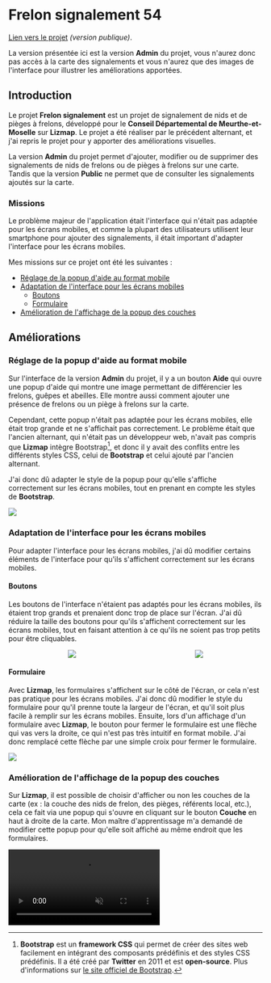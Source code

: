 <script setup>
import CustomContainer from '/components/CustomContainer.vue'
</script>

# Frelon signalement 54

<custom-container type="info">
<p>
<a target="_blank" href="https://webcarto.infogeo54.fr/index.php/view/map?repository=public&project=Frelon_signalement_public">Lien vers le projet</a> <i>(version publique)</i>.
</p>
<p>
La version présentée ici est la version <strong>Admin</strong> du projet, vous n'aurez donc pas accès à la carte des signalements et vous n'aurez que des images de l'interface pour illustrer les améliorations apportées.
</p>
</custom-container>

## Introduction

Le projet **Frelon signalement** est un projet de signalement de nids et de pièges à frelons, développé pour le **Conseil Départemental de Meurthe-et-Moselle** sur **Lizmap**.
Le projet a été réaliser par le précédent alternant, et j'ai repris le projet pour y apporter des améliorations visuelles.

La version **Admin** du projet permet d'ajouter, modifier ou de supprimer des signalements de nids de frelons ou de pièges à frelons sur une carte.
Tandis que la version **Public** ne permet que de consulter les signalements ajoutés sur la carte.

### Missions

Le problème majeur de l'application était l'interface qui n'était pas adaptée pour les écrans mobiles, 
et comme la plupart des utilisateurs utilisent leur smartphone pour ajouter des signalements, 
il était important d'adapter l'interface pour les écrans mobiles.

Mes missions sur ce projet ont été les suivantes :
- [Réglage de la popup d'aide au format mobile](#reglage-de-la-popup-d-aide-au-format-mobile)
- [Adaptation de l'interface pour les écrans mobiles](#adaptation-de-l-interface-pour-les-ecrans-mobiles)
    - [Boutons](#boutons)
    - [Formulaire](#formulaire)
- [Amélioration de l'affichage de la popup des couches](#amelioration-de-l-affichage-de-la-popup-des-couches)

## Améliorations

### Réglage de la popup d'aide au format mobile

Sur l'interface de la version **Admin** du projet, il y a un bouton **Aide** qui ouvre une popup d'aide qui montre une image permettant de différencier les frelons, guêpes et abeilles.
Elle montre aussi comment ajouter une présence de frelons ou un piège à frelons sur la carte.

Cependant, cette popup n'était pas adaptée pour les écrans mobiles, elle était trop grande et ne s'affichait pas correctement.
Le problème était que l'ancien alternant, qui n'était pas un développeur web, n'avait pas compris que **Lizmap** intègre Bootstrap[^1], 
et donc il y avait des conflits entre les différents styles CSS, celui de **Bootstrap** et celui ajouté par l'ancien alternant.

J'ai donc dû adapter le style de la popup pour qu'elle s'affiche correctement sur les écrans mobiles, tout en prenant en compte les styles de **Bootstrap**.

<img style="margin: 0 auto" src="/img/frelon_capture_popup.PNG?url">

### Adaptation de l'interface pour les écrans mobiles

Pour adapter l'interface pour les écrans mobiles, j'ai dû modifier certains éléments de l'interface pour qu'ils s'affichent correctement sur les écrans mobiles.

#### Boutons

Les boutons de l'interface n'étaient pas adaptés pour les écrans mobiles, ils étaient trop grands et prenaient donc trop de place sur l'écran.
J'ai dû réduire la taille des boutons pour qu'ils s'affichent correctement sur les écrans mobiles, tout en faisant attention à ce qu'ils ne soient pas trop petits pour être cliquables.

<div style="display: flex; align-items: center; justify-content: space-around; flex-wrap: wrap">
  <img src="/img/frelon_capture_boutons_2.PNG?url">
  <img src="/img/frelon_capture_boutons.PNG?url">
</div>

#### Formulaire

Avec **Lizmap**, les formulaires s'affichent sur le côté de l'écran, or cela n'est pas pratique pour les écrans mobiles.
J'ai donc dû modifier le style du formulaire pour qu'il prenne toute la largeur de l'écran, et qu'il soit plus facile à remplir sur les écrans mobiles.
Ensuite, lors d'un affichage d'un formulaire avec **Lizmap**, le bouton pour fermer le formulaire est une flèche qui vas vers la droite, ce qui n'est pas très intuitif en format mobile.
J'ai donc remplacé cette flèche par une simple croix pour fermer le formulaire.

<img style="margin: 0 auto" src="/img/frelon_capture_form.PNG?url">

### Amélioration de l'affichage de la popup des couches

Sur **Lizmap**, il est possible de choisir d'afficher ou non les couches de la carte (ex : la couche des nids de frelon, des pièges, référents local, etc.), 
cela ce fait via une popup qui s'ouvre en cliquant sur le bouton **Couche** en haut à droite de la carte.
Mon maître d'apprentissage m'a demandé de modifier cette popup pour qu'elle soit affiché au même endroit que les formulaires.

<video controls muted autoplay loop style="margin: 0 auto; max-width: 100%">
    <source src="/video/demo-frelon-popup.mkv?url" type="video/mp4">
    Your browser does not support the video tag. 
</video>

[^1]: **Bootstrap** est un **framework CSS** qui permet de créer des sites web facilement en intégrant des composants prédéfinis et des styles CSS prédéfinis.
Il a été créé par **Twitter** en 2011 et est **open-source**. Plus d'informations sur [le site officiel de Bootstrap](https://getbootstrap.com/).
